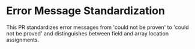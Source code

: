 # Error Message Standardization

This PR standardizes error messages from 'could not be proven' to 'could not be proved' and distinguishes between field and array location assignments.
